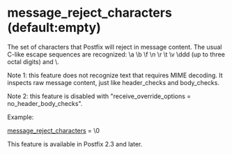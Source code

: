 # message_reject_characters (default:empty) 

 The set of characters that Postfix will reject in message
content.  The usual C-like escape sequences are recognized: \a
\b \f \n \r \t \v \ddd (up to three octal digits) and
\\. 

 Note 1: this feature does not recognize text that requires MIME
decoding. It inspects raw message content, just like header_checks
and body_checks.  

 Note 2: this feature is disabled with "receive_override_options
= no_header_body_checks".  

 Example: 


<a href="postconf.5.html#message_reject_characters">message_reject_characters</a> = \0


 This feature is available in Postfix 2.3 and later.  


